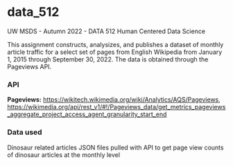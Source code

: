 # data_512
UW MSDS - Autumn 2022 - DATA 512 Human Centered Data Science

This assignment constructs, analysizes, and publishes a dataset of monthly article traffic for a select set of pages from English Wikipedia from January 1, 2015 through September 30, 2022. The data is obtained through the Pageviews API.

### API
**Pageviews:** https://wikitech.wikimedia.org/wiki/Analytics/AQS/Pageviews, https://wikimedia.org/api/rest_v1/#!/Pageviews_data/get_metrics_pageviews_aggregate_project_access_agent_granularity_start_end

### Data used
Dinosaur related articles
JSON files pulled with API to get page view counts of dinosaur articles at the monthly level
